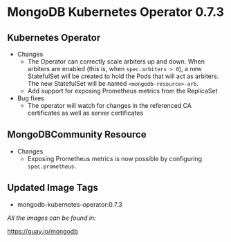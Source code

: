 # MongoDB Kubernetes Operator 0.7.3

## Kubernetes Operator

- Changes
  - The Operator can correctly scale arbiters up and down. When arbiters are
    enabled (this is, when `spec.arbiters > 0`), a new StatefulSet will be
    created to hold the Pods that will act as arbiters. The new StatefulSet will
    be named `<mongodb-resource>-arb`.
  - Add support for exposing Prometheus metrics from the ReplicaSet
- Bug fixes
  - The operator will watch for changes in the referenced CA certificates as well as server certificates

## MongoDBCommunity Resource

- Changes
  - Exposing Prometheus metrics is now possible by configuring `spec.prometheus`.


## Updated Image Tags

- mongodb-kubernetes-operator:0.7.3

_All the images can be found in:_

https://quay.io/mongodb

